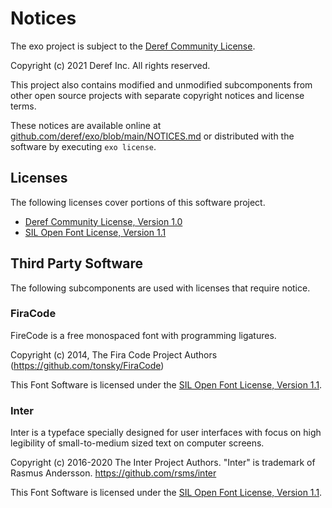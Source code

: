 # Notices

The exo project is subject to the [Deref Community License](./LICENSE).

Copyright (c) 2021 Deref Inc. All rights reserved.

This project also contains modified and unmodified subcomponents from other
open source projects with separate copyright notices and license terms.

These notices are available online at
[github.com/deref/exo/blob/main/NOTICES.md](https://github.com/deref/exo/blob/main/NOTICES.md) or distributed with the software by executing `exo license`.

## Licenses

The following licenses cover portions of this software project.

- [Deref Community License, Version 1.0][1]
- [SIL Open Font License, Version 1.1][2]

## Third Party Software

The following subcomponents are used with licenses that require notice.

### FiraCode

FireCode is a free monospaced font with programming ligatures.

Copyright (c) 2014, The Fira Code Project Authors (https://github.com/tonsky/FiraCode)

This Font Software is licensed under the [SIL Open Font License, Version 1.1][2].

### Inter

Inter is a typeface specially designed for user interfaces with focus on high
legibility of small-to-medium sized text on computer screens.

Copyright (c) 2016-2020 The Inter Project Authors.
"Inter" is trademark of Rasmus Andersson.
https://github.com/rsms/inter

This Font Software is licensed under the [SIL Open Font License, Version 1.1][2].

[1]: ./LICENSE
[2]: ./docs/licenses/ofl
